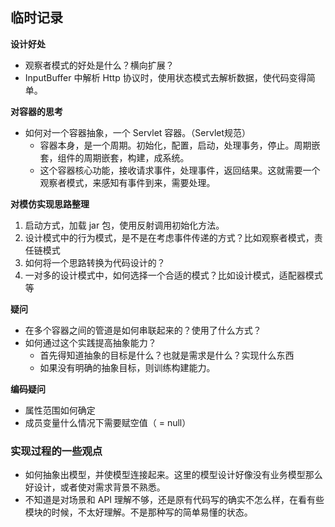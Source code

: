 ## 临时记录

**设计好处**
- 观察者模式的好处是什么？横向扩展？
- InputBuffer 中解析 Http 协议时，使用状态模式去解析数据，使代码变得简单。

**对容器的思考**
- 如何对一个容器抽象，一个 Servlet 容器。（Servlet规范）
    - 容器本身，是一个周期。初始化，配置，启动，处理事务，停止。周期嵌套，组件的周期嵌套，构建，成系统。
    - 这个容器核心功能，接收请求事件，处理事件，返回结果。这就需要一个观察者模式，来感知有事件到来，需要处理。

**对模仿实现思路整理**
1. 启动方式，加载 jar 包，使用反射调用初始化方法。
2. 设计模式中的行为模式，是不是在考虑事件传递的方式？比如观察者模式，责任链模式
3. 如何将一个思路转换为代码设计的？
4. 一对多的设计模式中，如何选择一个合适的模式？比如设计模式，适配器模式等


**疑问**
- 在多个容器之间的管道是如何串联起来的？使用了什么方式？
- 如何通过这个实践提高抽象能力？
    - 首先得知道抽象的目标是什么？也就是需求是什么？实现什么东西
    - 如果没有明确的抽象目标，则训练构建能力。


**编码疑问**
- 属性范围如何确定
- 成员变量什么情况下需要赋空值（ = null）

### 实现过程的一些观点
- 如何抽象出模型，并使模型连接起来。这里的模型设计好像没有业务模型那么好设计，或者使对需求背景不熟悉。
- 不知道是对场景和 API 理解不够，还是原有代码写的确实不怎么样，在看有些模块的时候，不太好理解。不是那种写的简单易懂的状态。